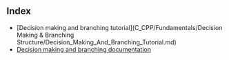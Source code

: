 ## Index
- [Decision making and branching tutorial](C_CPP/Fundamentals/Decision Making & Branching Structure/Decision_Making_And_Branching_Tutorial.md)  
- [Decision making and branching documentation](https://github.com/girlscript/winter-of-contributing/blob/C_CPP/C_CPP/Fundamentals/Decision%20Making%20%26%20Branching%20Structure/Decision_making_statements.md)
